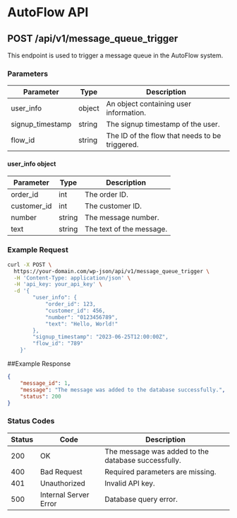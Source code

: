 # AutoFlow API

## POST /api/v1/message_queue_trigger

This endpoint is used to trigger a message queue in the AutoFlow system.

### Parameters

| Parameter          | Type   | Description                                                         |
| ------------------ | ------ | ------------------------------------------------------------------- |
| user_info          | object | An object containing user information.                              |
| signup_timestamp   | string | The signup timestamp of the user.                                   |
| flow_id            | string | The ID of the flow that needs to be triggered.                       |

#### user_info object

| Parameter   | Type   | Description                   |
| ----------- | ------ | ----------------------------- |
| order_id    | int    | The order ID.                 |
| customer_id | int    | The customer ID.              |
| number      | string | The message number.           |
| text        | string | The text of the message.      |

### Example Request

```bash
curl -X POST \
  https://your-domain.com/wp-json/api/v1/message_queue_trigger \
  -H 'Content-Type: application/json' \
  -H 'api_key: your_api_key' \
  -d '{
        "user_info": {
            "order_id": 123,
            "customer_id": 456,
            "number": "0123456789",
            "text": "Hello, World!"
        },
        "signup_timestamp": "2023-06-25T12:00:00Z",
        "flow_id": "789"
    }'
```
##Example Response
```json
{
    "message_id": 1,
    "message": "The message was added to the database successfully.",
    "status": 200
}
```
### Status Codes

| Status | Code | Description  |
| ------  | ------  | -----------------  |
| 200 | OK  | The message was added to the database successfully.  |
| 400 | Bad Request | Required parameters are missing.  |
| 401 | Unauthorized | Invalid API key.  |
| 500 | Internal Server Error | Database query error.  |
